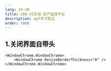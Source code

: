```yaml
---
lang: zh-CN
title: 100.UI实战-生产监控平台
description: wpf学习笔记
order: 1000
---
```


## 1.关闭界面自带头

```xaml
<WindowChrome.WindowChrome>
    <WindowChrome ResizeBorderThickness="0" />
</WindowChrome.WindowChrome>
```

